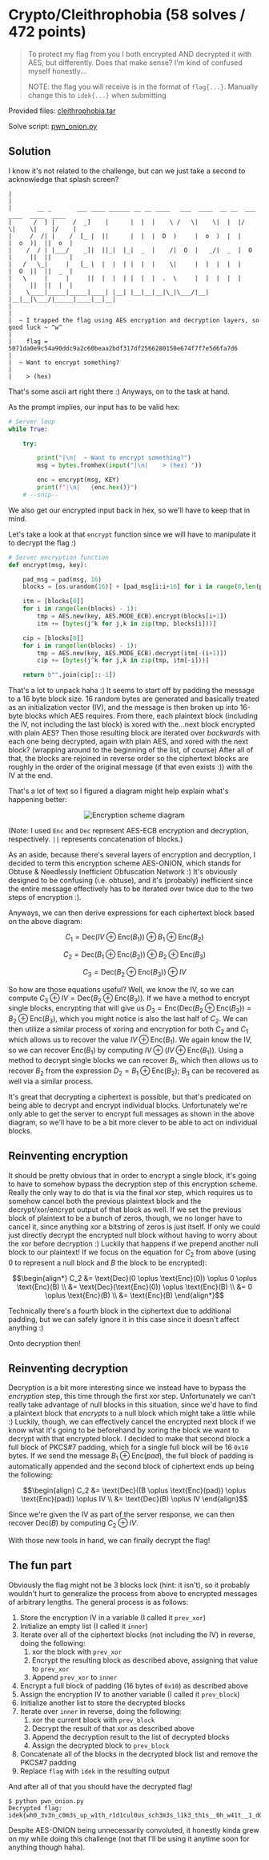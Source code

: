 # Crypto/Cleithrophobia (58 solves / 472 points)

> To protect my flag from you I both encrypted AND decrypted it with AES, but differently. Does that make sense? I'm kind of confused myself honestly...
>
> NOTE: the flag you will receive is in the format of `flag{...}`. Manually change this to `idek{...}` when submitting

Provided files: [cleithrophobia.tar](./cleithrophobia.tar)

Solve script: [pwn_onion.py](./pwn_onion.py)

## Solution

I know it's not related to the challenge, but can we just take a second to acknowledge that splash screen?

```
|
|
|       __ _       ___ ____ ______ __ __ ____   ___  ____  __ __  ___  ____  ____  ____
|      /  ] |     /  _]    |      |  |  |    \ /   \|    \|  |  |/   \|    \|    |/    |
|     /  /| |    /  [_ |  ||      |  |  |  D  )     |  o  )  |  |     |  o  )|  ||  o  |
|    /  / | |___/    _]|  ||_|  |_|  _  |    /|  O  |   _/|  _  |  O  |     ||  ||     |
|   /   \_|     |   [_ |  |  |  | |  |  |    \|     |  |  |  |  |     |  O  ||  ||  _  |
|   \     |     |     ||  |  |  | |  |  |  .  \     |  |  |  |  |     |     ||  ||  |  |
|    \____|_____|_____|____| |__| |__|__|__|\_|\___/|__|  |__|__|\___/|_____|____|__|__|
|
|
|  ~ I trapped the flag using AES encryption and decryption layers, so good luck ~ ^w^
|
|    flag = 5071da0e9c54a90ddc9a2c60beaa2bdf317df2566280150e674f7f7e5d6fa7d6
|
|  ~ Want to encrypt something?
|
|    > (hex) 
```

That's some ascii art right there :) Anyways, on to the task at hand.

As the prompt implies, our input has to be valid hex:

```python
# Server loop
while True:

    try:

        print("|\n|  ~ Want to encrypt something?")
        msg = bytes.fromhex(input("|\n|    > (hex) "))

        enc = encrypt(msg, KEY)
        print(f"|\n|   {enc.hex()}")
    # --snip--
```

We also get our encrypted input back in hex, so we'll have to keep that in mind.

Let's take a look at that `encrypt` function since we will have to manipulate it to decrypt the flag :)

```python
# Server encryption function
def encrypt(msg, key):

    pad_msg = pad(msg, 16)
    blocks = [os.urandom(16)] + [pad_msg[i:i+16] for i in range(0,len(pad_msg),16)]

    itm = [blocks[0]]
    for i in range(len(blocks) - 1):
        tmp = AES.new(key, AES.MODE_ECB).encrypt(blocks[i+1])
        itm += [bytes(j^k for j,k in zip(tmp, blocks[i]))]

    cip = [blocks[0]]
    for i in range(len(blocks) - 1):
        tmp = AES.new(key, AES.MODE_ECB).decrypt(itm[-(i+1)])
        cip += [bytes(j^k for j,k in zip(tmp, itm[-i]))]

    return b"".join(cip[::-1])
```

That's a lot to unpack haha :) It seems to start off by padding the message to a 16 byte block size.
16 random bytes are generated and basically treated as an initialization vector (IV), and the message is then broken up into 16-byte blocks which AES requires.
From there, each plaintext block (including the IV, not including the last block) is xored with the...next block encrypted with plain AES?
Then those resulting block are iterated over *backwards* with each one being decrypted, again with plain AES, and xored with the next block?
(wrapping around to the beginning of the list, of course)
After all of that, the blocks are rejoined in reverse order so the ciphertext blocks are roughly in the order of the original message (if that even exists :)) with the IV at the end.

That's a lot of text so I figured a diagram might help explain what's happening better:

<div align="center">
<img src="img/aes-onion.png" alt="Encryption scheme diagram">
</div>

(Note: I used `Enc` and `Dec` represent AES-ECB encryption and decryption, respectively. `||` represents concatenation of blocks.)

As an aside, because there's several layers of encryption and decryption, I decided to term this encryption scheme AES-ONION, which stands for Obtuse & Needlessly Inefficient Obfuscation Network :)
It's obviously designed to be confusing (i.e. obtuse), and it's (probably) inefficient since the entire message effectively has to be iterated over twice due to the two steps of encryption :).

Anyways, we can then derive expressions for each ciphertext block based on the above diagram:

$$C_1 = \text{Dec}(IV \oplus \text{Enc}(B_1)) \oplus B_1 \oplus \text{Enc}(B_2)$$

$$C_2 = \text{Dec}(B_1 \oplus \text{Enc}(B_2)) \oplus B_2 \oplus \text{Enc}(B_3)$$

$$C_3 = \text{Dec}(B_2 \oplus \text{Enc}(B_3)) \oplus IV$$

So how are those equations useful?
Well, we know the IV, so we can compute $C_3 \oplus IV = \text{Dec}(B_2 \oplus \text{Enc}(B_3))$.
If we have a method to encrypt single blocks, encrypting that will give us 
$D_3 = \text{Enc}(\text{Dec}(B_2 \oplus \text{Enc}(B_3)) = B_2 \oplus \text{Enc}(B_3)$, which you might notice is also the last half of $C_2$.
We can then utilize a similar process of xoring and encryption for both $C_2$ and $C_1$ which allows us to recover the value $IV \oplus \text{Enc}(B_1)$.
We again know the IV, so we can recover $\text{Enc}(B_1)$ by computing $IV \oplus (IV \oplus \text{Enc}(B_1))$.
Using a method to decrypt single blocks we can recover $B_1$, which then allows us to recover $B_2$ from the expression $D_2 = B_1 \oplus \text{Enc}(B_2)$; $B_3$ can be recovered as well via a similar process.

It's great that decrypting a ciphertext is possible, but that's predicated on being able to decrypt and encrypt individual blocks.
Unfortunately we're only able to get the server to encrypt full messages as shown in the above diagram, so we'll have to be a bit more clever to be able to act on individual blocks.

## Reinventing encryption

It should be pretty obvious that in order to encrypt a single block, it's going to have to somehow bypass the decryption step of this encryption scheme.
Really the only way to do that is via the final xor step, which requires us to somehow cancel both the previous plaintext block and the decrypt/xor/encrypt output of that block as well.
If we set the previous block of plaintext to be a bunch of zeros, though, we no longer have to cancel it, since anything xor a bitstring of zeros is just itself.
If only we could just directly decrypt the encrypted null block without having to worry about the xor before decryption :)
Luckily that happens if we prepend another null block to our plaintext! If we focus on the equation for $C_2$ from above (using $0$ to represent a null block and $B$ the block to be encrypted):

```math
\begin{align*}
C_2 &= \text{Dec}(0 \oplus \text{Enc}(0)) \oplus 0 \oplus \text{Enc}(B) \\
&= \text{Dec}(\text{Enc}(0)) \oplus \text{Enc}(B) \\
&= 0 \oplus \text{Enc}(B) \\
&= \text{Enc}(B)
\end{align*}
```

Technically there's a fourth block in the ciphertext due to additional padding, but we can safely ignore it in this case since it doesn't affect anything :)

Onto decryption then!

## Reinventing decryption

Decryption is a bit more interesting since we instead have to bypass the *encryption* step, this time through the first xor step.
Unfortunately we can't really take advantage of null blocks in this situation, since we'd have to find a plaintext block that *encrypts* to a null block which might take a little while :)
Luckily, though, we can effectively cancel the encrypted next block if we know what it's going to be beforehand by xoring the block we want to decrypt with that encrypted block.
I decided to make that second block a full block of PKCS#7 padding, which for a single full block will be 16 `0x10` bytes.
If we send the message $B_1 \oplus \text{Enc}(pad)$, the full block of padding is automatically appended and the second block of ciphertext ends up being the following:

```math
\begin{align}
C_2 &= \text{Dec}((B \oplus \text{Enc}(pad)) \oplus \text{Enc}(pad)) \oplus IV \\
&= \text{Dec}(B) \oplus IV
\end{align}
```

Since we're given the IV as part of the server response, we can then recover $\text{Dec}(B)$ by computing $C_2 \oplus IV$.

With those new tools in hand, we can finally decrypt the flag!

## The fun part

Obviously the flag might not be 3 blocks lock (hint: it isn't), so it probably wouldn't hurt to generalize the process from above to encrypted messages of arbitrary lengths. The general process is as follows:

1. Store the encryption IV in a variable (I called it `prev_xor`)
2. Initialize an empty list (I called it `inner`)
3. Iterate over all of the ciphertext blocks (not including the IV) in reverse, doing the following:
   1. xor the block with `prev_xor`
   2. Encrypt the resulting block as described above, assigning that value to `prev_xor`
   3. Append `prev_xor` to `inner`
4. Encrypt a full block of padding (16 bytes of `0x10`) as described above
5. Assign the encryption IV to another variable (I called it `prev_block`)
6. Initialize another list to store the decrypted blocks
7. Iterate over `inner` in reverse, doing the following:
   1. xor the current block with `prev_block`
   2. Decrypt the result of that xor as described above
   3. Append the decryption result to the list of decrypted blocks
   4. Assign the decrypted block to `prev_block`
8. Concatenate all of the blocks in the decrypted block list and remove the PKCS#7 padding
9. Replace `flag` with `idek` in the resulting output

And after all of that you should have the decrypted flag!

```shell
$ python pwn_onion.py
Decrypted flag: idek{wh0_3v3n_c0m3s_up_w1th_r1d1cul0us_sch3m3s_l1k3_th1s__0h_w41t__1_d0}
```

Despite AES-ONION being unnecessarily convoluted, it honestly kinda grew on my while doing this challenge (not that I'll be using it anytime soon for anything though haha).
